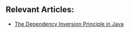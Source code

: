 ## Relevant Articles:

- [The Dependency Inversion Principle in Java](https://www.surya.com/java-dependency-inversion-principle)
